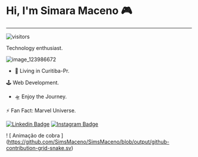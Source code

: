 # Hi, I'm Simara Maceno 🎮
____________________________________________________________________________________________________________________________________________________________________________
![visitors](https://visitor-badge.laobi.icu/badge?page_id=page.id)

Technology enthusiast.

![image_123986672](https://user-images.githubusercontent.com/51797692/98486635-43a10280-21fd-11eb-8c73-3b3dda9f96b0.JPG)

* 📍 Living in Curitiba-Pr.

🕹 Web Development.

* 🛸 Enjoy the Journey.

⚡️ Fan Fact: Marvel Universe.

[![Linkedin Badge](https://img.shields.io/badge/-Simara%20Maceno-000304?style=flat-square&logo=Linkedin&logoColor=f0faff&link=https://www.linkedin.com/in/simara-maceno-3b3992171/)](https://www.linkedin.com/in/simara-maceno-3b3992171/) 
[![Instagram Badge](https://img.shields.io/badge/-Simara%20Maceno-b5001d?style=flat-square&logo=Instagram&logoColor=f0faff&link=https://www.instagram.com/simsyessrealoficial/)](https://www.instagram.com/simsyessrealoficial/) 

! [ Animação de cobra ] (https://github.com/SimsMaceno/SimsMaceno/blob/output/github-contribution-grid-snake.sv)

